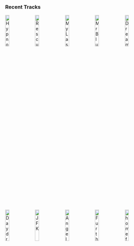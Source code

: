### Recent Tracks
[<img src='https://lastfm.freetls.fastly.net/i/u/300x300/9c20cae0c7b74e2dcebe51713abd638a.png' width='16%' height='16%' alt='Hypnotized'>](https://www.last.fm/music/fever%2bfever/_/hypnotized)&nbsp;&nbsp;&nbsp;&nbsp;[<img src='https://lastfm.freetls.fastly.net/i/u/300x300/05a3543d6e461e6f284792671d72eba1.png' width='16%' height='16%' alt='Rescue Me'>](https://www.last.fm/music/onerepublic/_/rescue%2bme)&nbsp;&nbsp;&nbsp;&nbsp;[<img src='https://lastfm.freetls.fastly.net/i/u/300x300/1b3e14a3b36ba16dd524538902ed0b8f.png' width='16%' height='16%' alt='My Last Breath'>](https://www.last.fm/music/james%2bnewman/_/my%2blast%2bbreath)&nbsp;&nbsp;&nbsp;&nbsp;[<img src='https://lastfm.freetls.fastly.net/i/u/300x300/b65b8622bc1d4879c88ffa3472b3a161.png' width='16%' height='16%' alt='Mr Blue'>](https://www.last.fm/music/catherine%2bfeeny/_/mr%2bblue)&nbsp;&nbsp;&nbsp;&nbsp;[<img src='https://lastfm.freetls.fastly.net/i/u/300x300/0250a41edffa47c60d239a108f79e58e.png' width='16%' height='16%' alt='Dream Girl'>](https://www.last.fm/music/anna%2bof%2bthe%2bnorth/_/dream%2bgirl)&nbsp;&nbsp;&nbsp;&nbsp;<br>[<img src='https://lastfm.freetls.fastly.net/i/u/300x300/3bb10865fc19d5fb9a055afa5778e9b3.png' width='16%' height='16%' alt='Daydream'>](https://www.last.fm/music/the%2baces/_/daydream)&nbsp;&nbsp;&nbsp;&nbsp;[<img src='https://lastfm.freetls.fastly.net/i/u/300x300/587be32b66d399884e9bf89af93a872f.png' width='16%' height='16%' alt='JFK'>](https://www.last.fm/music/ryann/_/jfk)&nbsp;&nbsp;&nbsp;&nbsp;[<img src='https://lastfm.freetls.fastly.net/i/u/300x300/e850ce45bc8775b17ad83cb6cebbf281.png' width='16%' height='16%' alt='Angel Dream (No. 4)'>](https://www.last.fm/music/tom%2bpetty%2band%2bthe%2bheartbreakers/_/angel%2bdream%2b%2528no.%2b4%2529)&nbsp;&nbsp;&nbsp;&nbsp;[<img src='https://lastfm.freetls.fastly.net/i/u/300x300/ef0aa9b49aeb4ac3bc2f65c0c35cce34.png' width='16%' height='16%' alt='Further On'>](https://www.last.fm/music/bronze%2bradio%2breturn/_/further%2bon)&nbsp;&nbsp;&nbsp;&nbsp;[<img src='https://lastfm.freetls.fastly.net/i/u/300x300/187d7db7246b62070d302d00e7e23336.png' width='16%' height='16%' alt='home ft. WALK THE MOON'>](https://www.last.fm/music/morgxn/_/home%2bft.%2bwalk%2bthe%2bmoon)&nbsp;&nbsp;&nbsp;&nbsp;<br>